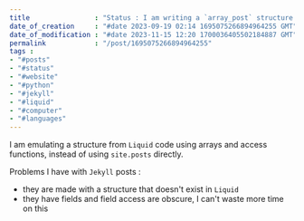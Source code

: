 ```yaml
---
title                : "Status : I am writing a `array_post` structure in `Liquid` for the website"
date_of_creation     : "#date 2023-09-19 02:14 1695075266894964255 GMT"
date_of_modification : "#date 2023-11-15 12:20 1700036405502184887 GMT"
permalink            : "/post/1695075266894964255"
tags :
- "#posts"
- "#status"
- "#website"
- "#python"
- "#jekyll"
- "#liquid"
- "#computer"
- "#languages"
---
```


I am emulating a structure from `Liquid` code using arrays and access functions, instead of using `site.posts` directly. 

Problems I have with `Jekyll` posts :
- they are made with a structure that doesn't exist in `Liquid`
- they have fields and field access are obscure, I can't waste more time on this
